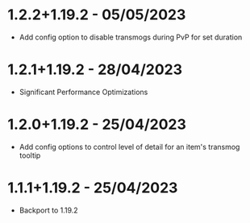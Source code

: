 # 1.2.2+1.19.2 - 05/05/2023
- Add config option to disable transmogs during PvP for set duration

# 1.2.1+1.19.2 - 28/04/2023
- Significant Performance Optimizations

# 1.2.0+1.19.2 - 25/04/2023
- Add config options to control level of detail for an item's transmog tooltip

# 1.1.1+1.19.2 - 25/04/2023
- Backport to 1.19.2
